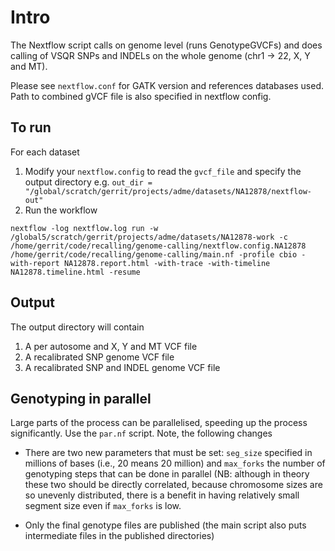 # Intro

The Nextflow script calls on genome level (runs GenotypeGVCFs) and does calling of VSQR SNPs and INDELs on the whole genome (chr1 -> 22, X, Y and MT).

Please see `nextflow.conf` for GATK version and references databases used. Path to combined gVCF file is also specified in nextflow config.

## To run

For each dataset
1) Modify your `nextflow.config` to read the `gvcf_file` and specify the output directory e.g. `out_dir = "/global/scratch/gerrit/projects/adme/datasets/NA12878/nextflow-out"`
2) Run the workflow
```
nextflow -log nextflow.log run -w /global5/scratch/gerrit/projects/adme/datasets/NA12878-work -c /home/gerrit/code/recalling/genome-calling/nextflow.config.NA12878 /home/gerrit/code/recalling/genome-calling/main.nf -profile cbio -with-report NA12878.report.html -with-trace -with-timeline NA12878.timeline.html -resume
```


## Output

The output directory will contain
1. A per autosome and X, Y and MT VCF file
1. A recalibrated SNP genome VCF file
1. A recalibrated SNP and INDEL genome VCF file


## Genotyping in parallel

Large parts of the process can be parallelised, speeding up the process significantly. Use the `par.nf` script. Note, the following changes

* There are two new parameters that must be set: `seg_size` specified in millions of bases  (i.e., 20 means 20 million) and `max_forks` the number of genotyping steps that can be done in parallel (NB: although in theory these two should be directly correlated, because chromosome sizes are so unevenly distributed, there is a benefit in having relatively small segment size even if `max_forks` is low. 

* Only the final genotype files are published (the main script also puts intermediate files in the published directories)

